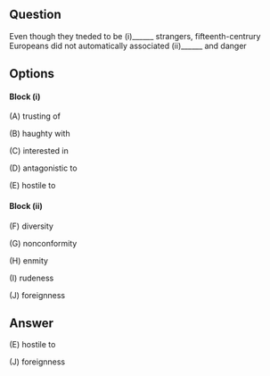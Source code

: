 ## Question

Even though they tneded to be (i)______ strangers, fifteenth-centrury Europeans did not automatically associated (ii)______ and danger

## Options

#### Block (i)

(A) trusting of 

(B) haughty with

(C) interested in

(D) antagonistic to

(E) hostile to

#### Block (ii)

(F) diversity

(G) nonconformity

(H)  enmity

(I) rudeness

(J) foreignness

## Answer

(E) hostile to

(J) foreignness
